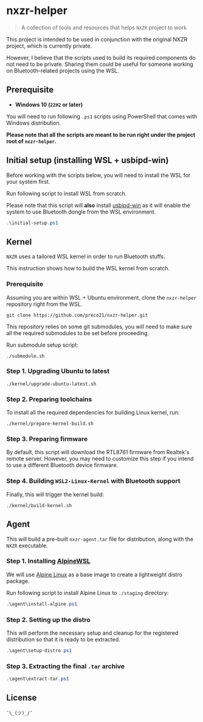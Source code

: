 # nxzr-helper

> A collection of tools and resources that helps `NXZR` project to work

This project is intended to be used in conjunction with the original NXZR project, which is currently private.

However, I believe that the scripts used to build its required components do not need to be private. Sharing them could be useful for someone working on Bluetooth-related projects using the WSL.

## Prerequisite

- **Windows 10 (`22H2` or later)**

You will need to run following `.ps1` scripts using PowerShell that comes with Windows distribution.

**Please note that all the scripts are meant to be run right under the project root of `nxzr-helper`.**

## Initial setup (installing WSL + usbipd-win)

Before working with the scripts below, you will need to install the WSL for your system first.

Run following script to install WSL from scratch.

Please note that this script will **also** install [usbipd-win](https://github.com/dorssel/usbipd-win/) as it will enable the system to use Bluetooth dongle from the WSL environment.

```powershell
.\initial-setup.ps1
```

## Kernel

`NXZR` uses a tailored WSL kernel in order to run Bluetooth stuffs.

This instruction shows how to build the WSL kernel from scratch.

### Prerequisite

Assuming you are within WSL + Ubuntu environment, clone the `nxzr-helper` repository right from the WSL.

```shell
git clone https://github.com/preco21/nxzr-helper.git
```

This repository relies on some git submodules, you will need to make sure all the required submodules to be set before proceeding.

Run submodule setup script:

```shell
./submodule.sh
```

### Step 1. Upgrading Ubuntu to latest

```shell
./kernel/upgrade-ubuntu-latest.sh
```

### Step 2. Preparing toolchains

To install all the required dependencies for building Linux kernel, run:

```shell
./kernel/prepare-kernel-build.sh
```

### Step 3. Preparing firmware

By default, this script will download the RTL8761 firmware from Realtek's remote server. However, you may need to customize this step if you intend to use a different Bluetooth device firmware.

### Step 4. Building `WSL2-Linux-Kernel` with Bluetooth support

Finally, this will trigger the kernel build:

```shell
./kernel/build-kernel.sh
```

## Agent

This will build a pre-built `nxzr-agent.tar` file for distribution, along with the `NXZR` executable.

### Step 1. Installing [AlpineWSL](https://github.com/yuk7/AlpineWSL)

We will use [Alpine Linux](https://www.alpinelinux.org/) as a base image to create a lightweight distro package.

Run following script to install Alpine Linux to `./staging` directory:

```powershell
.\agent\install-alpine.ps1
```

### Step 2. Setting up the distro

This will perform the necessary setup and cleanup for the registered distribution so that it is ready to be extracted.

```powershell
.\agent\setup-distro.ps1
```

### Step 3. Extracting the final `.tar` archive

```powershell
.\agent\extract-tar.ps1
```

## License

`¯\_(ツ)_/¯`
